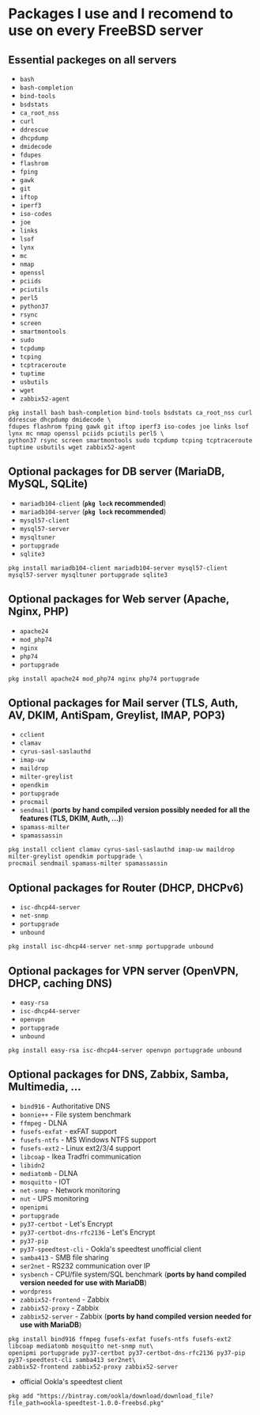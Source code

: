 Packages I use and I recomend to use on every FreeBSD server
===

Essential packeges on all servers
---
- `bash`
- `bash-completion`
- `bind-tools`
- `bsdstats`
- `ca_root_nss`
- `curl`
- `ddrescue`
- `dhcpdump`
- `dmidecode`
- `fdupes`
- `flashrom`
- `fping`
- `gawk`
- `git`
- `iftop`
- `iperf3`
- `iso-codes`
- `joe`
- `links`
- `lsof`
- `lynx`
- `mc`
- `nmap`
- `openssl`
- `pciids`
- `pciutils`
- `perl5`
- `python37`
- `rsync`
- `screen`
- `smartmontools`
- `sudo`
- `tcpdump`
- `tcping`
- `tcptraceroute`
- `tuptime`
- `usbutils`
- `wget`
- `zabbix52-agent`
```
pkg install bash bash-completion bind-tools bsdstats ca_root_nss curl ddrescue dhcpdump dmidecode \
fdupes flashrom fping gawk git iftop iperf3 iso-codes joe links lsof lynx mc nmap openssl pciids pciutils perl5 \
python37 rsync screen smartmontools sudo tcpdump tcping tcptraceroute tuptime usbutils wget zabbix52-agent
```


Optional packages for DB server (MariaDB, MySQL, SQLite)
---
- `mariadb104-client` (**`pkg lock` recommended**)
- `mariadb104-server` (**`pkg lock` recommended**)
- `mysql57-client`
- `mysql57-server`
- `mysqltuner`
- `portupgrade`
- `sqlite3`
```
pkg install mariadb104-client mariadb104-server mysql57-client mysql57-server mysqltuner portupgrade sqlite3
```


Optional packages for Web server (Apache, Nginx, PHP)
---
- `apache24`
- `mod_php74`
- `nginx`
- `php74`
- `portupgrade`
```
pkg install apache24 mod_php74 nginx php74 portupgrade
```


Optional packages for Mail server (TLS, Auth, AV, DKIM, AntiSpam, Greylist, IMAP, POP3)
---
- `cclient`
- `clamav`
- `cyrus-sasl-saslauthd`
- `imap-uw`
- `maildrop`
- `milter-greylist`
- `opendkim`
- `portupgrade`
- `procmail`
- `sendmail` (**ports by hand compiled version possibly needed for all the features (TLS, DKIM, Auth, ...)**)
- `spamass-milter`
- `spamassassin`
```
pkg install cclient clamav cyrus-sasl-saslauthd imap-uw maildrop milter-greylist opendkim portupgrade \
procmail sendmail spamass-milter spamassassin
```


Optional packages for Router (DHCP, DHCPv6)
---
- `isc-dhcp44-server`
- `net-snmp`
- `portupgrade`
- `unbound`
```
pkg install isc-dhcp44-server net-snmp portupgrade unbound
```


Optional packages for VPN server (OpenVPN, DHCP, caching DNS)
---
- `easy-rsa`
- `isc-dhcp44-server`
- `openvpn`
- `portupgrade`
- `unbound`
```
pkg install easy-rsa isc-dhcp44-server openvpn portupgrade unbound
```


Optional packages for DNS, Zabbix, Samba, Multimedia, ...
---
- `bind916` - Authoritative DNS
- `bonnie++` - File system benchmark
- `ffmpeg` - DLNA
- `fusefs-exfat` - exFAT support
- `fusefs-ntfs` - MS Windows NTFS support
- `fusefs-ext2` - Linux ext2/3/4 support
- `libcoap` - Ikea Tradfri communication
- `libidn2`
- `mediatomb` - DLNA
- `mosquitto` - IOT
- `net-snmp` - Network monitoring
- `nut` - UPS monitoring
- `openipmi`
- `portupgrade`
- `py37-certbot` - Let's Encrypt
- `py37-certbot-dns-rfc2136` - Let's Encrypt
- `py37-pip`
- `py37-speedtest-cli` - Ookla's speedtest unofficial client
- `samba413` - SMB file sharing
- `ser2net` - RS232 communication over IP
- `sysbench` - CPU/file system/SQL benchmark (**ports by hand compiled version needed for use with MariaDB**)
- `wordpress`
- `zabbix52-frontend` - Zabbix
- `zabbix52-proxy` - Zabbix
- `zabbix52-server` - Zabbix (**ports by hand compiled version needed for use with MariaDB**)
```
pkg install bind916 ffmpeg fusefs-exfat fusefs-ntfs fusefs-ext2 libcoap mediatomb mosquitto net-snmp nut\
openipmi portupgrade py37-certbot py37-certbot-dns-rfc2136 py37-pip py37-speedtest-cli samba413 ser2net\
zabbix52-frontend zabbix52-proxy zabbix52-server
```
- official Ookla's speedtest client
```
pkg add "https://bintray.com/ookla/download/download_file?file_path=ookla-speedtest-1.0.0-freebsd.pkg"
```
